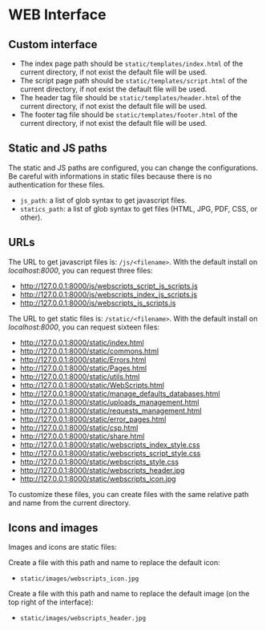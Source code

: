 # WEB Interface

## Custom interface

 - The index page path should be `static/templates/index.html` of the current directory, if not exist the default file will be used.
 - The script page path should be `static/templates/script.html` of the current directory, if not exist the default file will be used.
 - The header tag file should be `static/templates/header.html` of the current directory, if not exist the default file will be used.
 - The footer tag file should be `static/templates/footer.html` of the current directory, if not exist the default file will be used.

## Static and JS paths

The static and JS paths are configured, you can change the configurations. Be careful with informations in static files because there is no authentication for these files.

 - `js_path`: a list of glob syntax to get javascript files.
 - `statics_path`: a list of glob syntax to get files (HTML, JPG, PDF, CSS, or other).

## URLs

The URL to get javascript files is: `/js/<filename>`.
With the default install on *localhost:8000*, you can request three files:

 - http://127.0.0.1:8000/js/webscripts_script_js_scripts.js
 - http://127.0.0.1:8000/js/webscripts_index_js_scripts.js
 - http://127.0.0.1:8000/js/webscripts_js_scripts.js

The URL to get static files is: `/static/<filename>`.
With the default install on *localhost:8000*, you can request sixteen files:

 - http://127.0.0.1:8000/static/index.html
 - http://127.0.0.1:8000/static/commons.html
 - http://127.0.0.1:8000/static/Errors.html
 - http://127.0.0.1:8000/static/Pages.html
 - http://127.0.0.1:8000/static/utils.html
 - http://127.0.0.1:8000/static/WebScripts.html
 - http://127.0.0.1:8000/static/manage_defaults_databases.html
 - http://127.0.0.1:8000/static/uploads_management.html
 - http://127.0.0.1:8000/static/requests_management.html
 - http://127.0.0.1:8000/static/error_pages.html
 - http://127.0.0.1:8000/static/csp.html
 - http://127.0.0.1:8000/static/share.html
 - http://127.0.0.1:8000/static/webscripts_index_style.css
 - http://127.0.0.1:8000/static/webscripts_script_style.css
 - http://127.0.0.1:8000/static/webscripts_style.css
 - http://127.0.0.1:8000/static/webscripts_header.jpg
 - http://127.0.0.1:8000/static/webscripts_icon.jpg

To customize these files, you can create files with the same relative path and name from the current directory.

## Icons and images

Images and icons are static files:

Create a file with this path and name to replace the default icon:

 - `static/images/webscripts_icon.jpg`

Create a file with this path and name to replace the default image (on the top right of the interface):

 - `static/images/webscripts_header.jpg`
